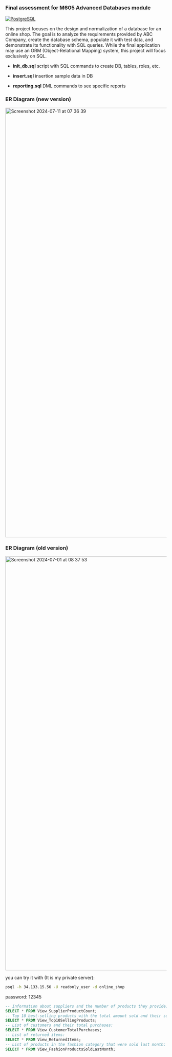 ### Final assessment for M605 Advanced Databases module

[![PostgreSQL](https://img.shields.io/badge/PostgreSQL-14-orange.svg)](https://www.postgresql.org/)

This project focuses on the design and normalization of a database for an online shop. The goal is to analyze the requirements provided by ABC Company, create the database schema, populate it with test data, and demonstrate its functionality with SQL queries. While the final application may use an ORM (Object-Relational Mapping) system, this project will focus exclusively on SQL.

- **init_db.sql** script with SQL commands to create DB, tables, roles, etc.

- **insert.sql** insertion sample data in DB

- **reporting.sql** DML commands to see specific reports

### ER Diagram (new version)

<img width="1338" alt="Screenshot 2024-07-11 at 07 36 39" src="https://github.com/Pakhomovskii/gisma-advanced-db/assets/69305661/7c9b1b2c-93ea-40bb-b0d4-b0b8ad5df99a">

### ER Diagram (old version)

<img width="1290" alt="Screenshot 2024-07-01 at 08 37 53" src="https://github.com/Pakhomovskii/gisma-advanced-db/assets/69305661/39b9cc69-f0c3-4176-a3fb-75ef388d53ec">


you can try it with (It is my private server):
```bash
psql -h 34.133.15.56 -U readonly_user -d online_shop
```
password: 12345
```sql
-- Information about suppliers and the number of products they provide:	
SELECT * FROM View_SupplierProductCount;
-- Top 10 best-selling products with the total amount sold and their supplier:	
SELECT * FROM View_Top10SellingProducts;
-- List of customers and their total purchases:	
SELECT * FROM View_CustomerTotalPurchases;
-- List of returned items:	
SELECT * FROM View_ReturnedItems;
-- List of products in the fashion category that were sold last month:	
SELECT * FROM View_FashionProductsSoldLastMonth;
```
